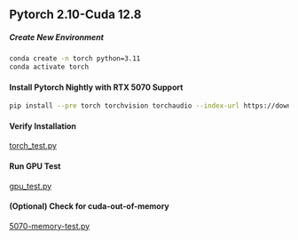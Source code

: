 ## Pytorch 2.10-Cuda 12.8
##### Create New Environment 
```bash
conda create -n torch python=3.11
conda activate torch
```
#### Install Pytorch Nightly with RTX 5070 Support
```bash
pip install --pre torch torchvision torchaudio --index-url https://download.pytorch.org/whl/nightly/cu128
```
#### Verify Installation
[torch_test.py](torch_test.py)
#### Run GPU Test
[gpu_test.py](gpu_test.py)
#### (Optional) Check for cuda-out-of-memory
[5070-memory-test.py](5070-memory-test.py)
